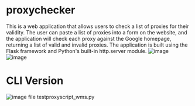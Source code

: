 # proxychecker

This is a web application that allows users to check a list of proxies for their validity. The user can paste a list of proxies into a form on the website, and the application will check each proxy against the Google homepage, returning a list of valid and invalid proxies. The application is built using the Flask framework and Python's built-in http.server module. 
![image](https://user-images.githubusercontent.com/19478700/213341350-a57a1685-2ff3-4e87-9bd7-21ed3c4c5dc8.png)
![image](https://user-images.githubusercontent.com/19478700/213341373-5aed4450-e6f2-4db0-8d03-6812f30600b3.png)
# CLI Version
![image](https://user-images.githubusercontent.com/19478700/213547869-fa0b0894-122c-4711-b2c6-d48ad323d6da.png)
file testproxyscript_wms.py
